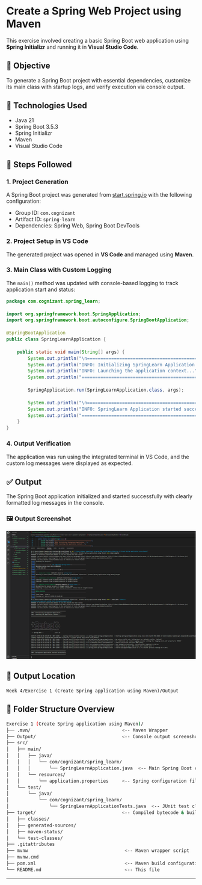# Create a Spring Web Project using Maven

This exercise involved creating a basic Spring Boot web application using **Spring Initializr** and running it in **Visual Studio Code**.

## 📌 Objective  
To generate a Spring Boot project with essential dependencies, customize its main class with startup logs, and verify execution via console output.

## 💠 Technologies Used  
- Java 21  
- Spring Boot 3.5.3  
- Spring Initializr  
- Maven  
- Visual Studio Code

## 🧪 Steps Followed

### 1. Project Generation  
A Spring Boot project was generated from [start.spring.io](https://start.spring.io/) with the following configuration:
- Group ID: `com.cognizant`
- Artifact ID: `spring-learn`
- Dependencies: Spring Web, Spring Boot DevTools

### 2. Project Setup in VS Code  
The generated project was opened in **VS Code** and managed using **Maven**.

### 3. Main Class with Custom Logging  
The `main()` method was updated with console-based logging to track application start and status:

```java
package com.cognizant.spring_learn;

import org.springframework.boot.SpringApplication;
import org.springframework.boot.autoconfigure.SpringBootApplication;

@SpringBootApplication
public class SpringLearnApplication {

	public static void main(String[] args) {
		System.out.println("\n==================================================");
		System.out.println("INFO: Initializing SpringLearn Application...");
		System.out.println("INFO: Launching the application context...");
		System.out.println("==================================================\n");

		SpringApplication.run(SpringLearnApplication.class, args);

		System.out.println("\n==================================================");
		System.out.println("INFO: SpringLearn Application started successfully.");
		System.out.println("==================================================\n");
	}
}
```

### 4. Output Verification  
The application was run using the integrated terminal in VS Code, and the custom log messages were displayed as expected.

## ✅ Output  
The Spring Boot application initialized and started successfully with clearly formatted log messages in the console.

### 🖼️ Output Screenshot  
![Spring Boot Output](https://raw.githubusercontent.com/Suhana-Samanta/Cognizant-Digital-Nurture-4.0-JavaFSE-SupersetID-6403192-/main/Week%204/Exercise%201%20(Create%20Spring%20application%20using%20Maven)/Output/output.png)

## 📁 Output Location  
`Week 4/Exercise 1 (Create Spring application using Maven)/Output`

## 📁 Folder Structure Overview

```bash
Exercise 1 (Create Spring application using Maven)/
├── .mvn/                                  <-- Maven Wrapper
├── Output/                                <-- Console output screenshots
├── src/
│   ├── main/
│   │   ├── java/
│   │   │   └── com/cognizant/spring_learn/
│   │   │       └── SpringLearnApplication.java  <-- Main Spring Boot class
│   │   └── resources/
│   │       └── application.properties     <-- Spring configuration file
│   └── test/
│       └── java/
│           └── com/cognizant/spring_learn/
│               └── SpringLearnApplicationTests.java  <-- JUnit test class
├── target/                                <-- Compiled bytecode & build output
│   ├── classes/
│   ├── generated-sources/
│   ├── maven-status/
│   └── test-classes/
├── .gitattributes
├── mvnw                                    <-- Maven wrapper script
├── mvnw.cmd
├── pom.xml                                 <-- Maven build configuration
└── README.md                               <-- This file
```

---

